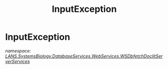 ﻿---
title: InputException
---

# InputException
_namespace: [LANS.SystemsBiology.DatabaseServices.WebServices.WSDbfetchDoclitServerServices](N-LANS.SystemsBiology.DatabaseServices.WebServices.WSDbfetchDoclitServerServices.html)_






